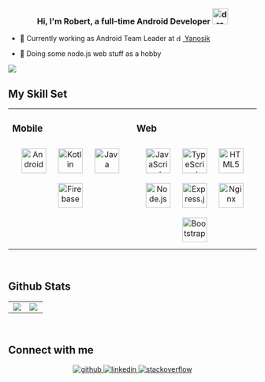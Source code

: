 ### <div align="center">Hi, I'm Robert, a full-time Android Developer <img src="https://profilinator.rishav.dev/skills-assets/android-original-wordmark.svg" alt="drawing" height="32"/></div>  
   

- 💼 Currently working as Android Team Leader at <a href="http://yanosik.pl"><img src="https://store-images.s-microsoft.com/image/apps.64452.9007199266246507.496a208e-e5cb-4f57-bfad-e38254bf9348.0f9b4f35-0a32-4cdd-807c-95f37a3bd940?mode=scale&q=90&h=300&w=300" alt="drawing" height="13"/> Yanosik</a>  
  
- 💩 Doing some node.js web stuff as a hobby  

<div align="left">
<img src="https://komarev.com/ghpvc/?username=Kosert&&style=flat-square" align="left" />
</div>  

<br/>  


## My Skill Set  
<table cellspacing="0" cellpadding="0"><tr style="border: none;"><td valign="top" width="50%" style="border: none;">



### Mobile  
<div align="center">  
<img style="margin: 10px" src="https://profilinator.rishav.dev/skills-assets/android-original-wordmark.svg" alt="Android" height="50" />  
<img style="margin: 10px" src="https://profilinator.rishav.dev/skills-assets/kotlinlang-icon.svg" alt="Kotlin" height="50" />  
<img style="margin: 10px" src="https://profilinator.rishav.dev/skills-assets/java-original-wordmark.svg" alt="Java" height="50" />  
<img style="margin: 10px" src="https://profilinator.rishav.dev/skills-assets/firebase.png" alt="Firebase" height="50" />  
</div>

</td><td valign="top" width="50%" style="border: none;">



### Web  
<div align="center">  
<img style="margin: 10px" src="https://profilinator.rishav.dev/skills-assets/javascript-original.svg" alt="JavaScript" height="50" />  
<img style="margin: 10px" src="https://profilinator.rishav.dev/skills-assets/typescript-original.svg" alt="TypeScript" height="50" />  
<img style="margin: 10px" src="https://profilinator.rishav.dev/skills-assets/html5-original-wordmark.svg" alt="HTML5" height="50" />  
<img style="margin: 10px" src="https://profilinator.rishav.dev/skills-assets/nodejs-original-wordmark.svg" alt="Node.js" height="50" />  
<img style="margin: 10px" src="https://profilinator.rishav.dev/skills-assets/express-original-wordmark.svg" alt="Express.js" height="50" />  
<img style="margin: 10px" src="https://profilinator.rishav.dev/skills-assets/nginx-original.svg" alt="Nginx" height="50" />  
<img style="margin: 10px" src="https://profilinator.rishav.dev/skills-assets/bootstrap-plain.svg" alt="Bootstrap" height="50" />  
</div>

</td></tr></table>  

<br/>  


## Github Stats  
<table style="overflow: hidden;"><tr style="overflow: hidden;"><td valign="top" width="50%">

<div align="center"><img src="https://github-readme-stats.vercel.app/api/top-langs/?username=Kosert&hide_border=true&layout=compact&title_color=fff&icon_color=79ff97&text_color=9f9f9f&bg_color=151515" align="center" /></div>

</td><td valign="top" width="50%">

<img src="https://github-readme-stats.vercel.app/api?username=Kosert&show_icons=true&count_private=true&hide_border=true&hide=contribs,issues&title_color=fff&icon_color=79ff97&text_color=9f9f9f&bg_color=151515" align="left" />

</td></tr></table>  

<br/>  


## Connect with me  
<div align="center">
<a href="https://github.com/Kosert" target="_blank">
<img src=https://img.shields.io/badge/github-%2324292e.svg?&style=for-the-badge&logo=github&logoColor=white alt=github style="margin-bottom: 5px;" />
</a>
<a href="https://linkedin.com/in/robert-kosakowski-183b71150/" target="_blank">
<img src=https://img.shields.io/badge/linkedin-%231E77B5.svg?&style=for-the-badge&logo=linkedin&logoColor=white alt=linkedin style="margin-bottom: 5px;" />
</a>
<a href="https://stackoverflow.com/users/6241160/kosert" target="_blank">
<img src=https://img.shields.io/badge/stackoverflow-%23F28032.svg?&style=for-the-badge&logo=stackoverflow&logoColor=white alt=stackoverflow style="margin-bottom: 5px;" />
</a>  
</div>  
  

<br/>  


